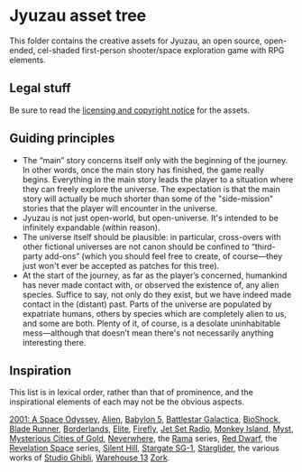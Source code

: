 # Jyuzau asset tree

This folder contains the creative assets for Jyuzau, an open source, open-ended, cel-shaded first-person shooter/space exploration game with RPG elements.

## Legal stuff

Be sure to read the [licensing and copyright notice](https://github.com/nevali/jyuzau-assets/blob/develop/LICENSE.md) for the assets.

## Guiding principles

* The “main” story concerns itself only with the beginning of the journey. In other words, once the main story has finished, the game really begins. Everything in the main story leads the player to a situation where they can freely explore the universe. The expectation is that the main story will actually be much shorter than some of the "side-mission" stories that the player will encounter in the universe.
* Jyuzau is not just open-world, but open-universe. It's intended to be infinitely expandable (within reason).
* The universe itself should be plausible: in particular, cross-overs with other fictional universes are not canon should be confined to “third-party add-ons” (which you should feel free to create, of course—they just won't ever be accepted as patches for this tree).
* At the start of the journey, as far as the player’s concerned, humankind has never made contact with, or observed the existence of, any alien species. Suffice to say, not only do they exist, but we have indeed made contact in the (distant) past. Parts of the universe are populated by expatriate humans, others by species which are completely alien to us, and some are both. Plenty of it, of course, is a desolate uninhabitable mess—although that doesn’t mean there's not necessarily anything interesting there.

## Inspiration

This list is in lexical order, rather than that of prominence, and the inspirational elements of each may not be the obvious aspects.

[2001: A Space Odyssey](https://en.wikipedia.org/wiki/2001:_A_Space_Odyssey_(film)), [Alien](https://en.wikipedia.org/wiki/Alien_(franchise)), [Babylon 5](https://en.wikipedia.org/wiki/Babylon_5), [Battlestar Galactica](https://en.wikipedia.org/wiki/Battlestar_Galactica_(2004_TV_series)), [BioShock](https://en.wikipedia.org/wiki/BioShock_(series)), [Blade Runner](https://en.wikipedia.org/wiki/Blade_Runner), [Borderlands](https://en.wikipedia.org/wiki/Borderlands_(series)), [Elite](https://en.wikipedia.org/wiki/Elite_(video_game)), [Firefly](http://en.wikipedia.org/wiki/Firefly_(TV_series)), [Jet Set Radio](https://en.wikipedia.org/wiki/Jet_Set_Radio), [Monkey Island](https://en.wikipedia.org/wiki/Monkey_Island_(series)), [Myst](https://en.wikipedia.org/wiki/Myst), [Mysterious Cities of Gold](https://en.wikipedia.org/wiki/The_Mysterious_Cities_of_Gold), [Neverwhere](https://en.wikipedia.org/wiki/Neverwhere), the [Rama](http://en.wikipedia.org/wiki/Rendezvous_with_Rama) series, [Red Dwarf](https://en.wikipedia.org/wiki/Red_Dwarf), the [Revelation Space](https://en.wikipedia.org/wiki/Revelation_Space) series, [Silent Hill](https://en.wikipedia.org/wiki/Silent_Hill), [Stargate SG-1](https://en.wikipedia.org/wiki/Stargate_SG-1), [Starglider](https://en.wikipedia.org/wiki/Starglider), the various works of [Studio Ghibli](https://en.wikipedia.org/wiki/Studio_Ghibli), [Warehouse 13](https://en.wikipedia.org/wiki/Warehouse_13) [Zork](https://en.wikipedia.org/wiki/Zork).


